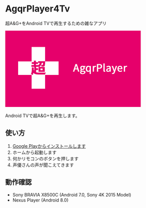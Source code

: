 # AgqrPlayer4Tv
超A&amp;G+をAndroid TVで再生するための雑なアプリ

![](AgqrPlayer4Tv/app/src/main/res/mipmap-xhdpi/banner.png)

Android TVで超A&amp;G+を再生します。

## 使い方
1. [Google Playからインストールします](https://play.google.com/store/apps/details?id=org.misuzilla.agqrplayer4tv&hl=ja)
2. ホームから起動します
3. 何かリモコンのボタンを押します
4. 声優さんの声が聞こえてきます

## 動作確認
- Sony BRAVIA X8500C (Android 7.0, Sony 4K 2015 Model)
- Nexus Player (Android 8.0)
